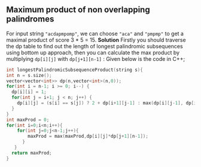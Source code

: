 ## Maximum product of non overlapping palindromes
For input string `"acdapmpomp"`, we can choose `"aca"` and `"pmpmp"` to get a maximal product of score 3 * 5 = 15.
**Solution**
Firstly you should traverse the dp table to find out the length of longest palindromic subsequences using bottom up approach, then you can calculate the max product by multiplying `dp[i][j]` with `dp[j+1][n-1]` : Given below is the code in C++;
```c++
int longestPalindromicSubsequenceProduct(string s){
int n = s.size();
vector<vector<int>> dp(n,vector<int>(n,0));
for(int i = n-1; i >= 0; i--) {
  dp[i][i] = 1;
  for(int j = i+1; j < n; j++) {
    dp[i][j] = (s[i] == s[j]) ? 2 + dp[i+1][j-1] : max(dp[i][j-1], dp[i+1][j]);
  }
}
int maxProd = 0;
for(int i=0;i<n;i++){
    for(int j=0;j<n-1;j++){
        maxProd = max(maxProd,dp[i][j]*dp[j+1][n-1]);
      }
   }
  return maxProd;
}
```
